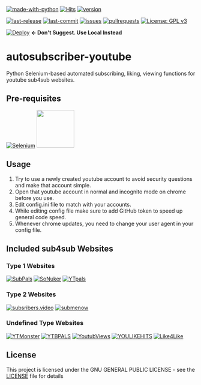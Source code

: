 [![made-with-python](https://img.shields.io/badge/Made%20with-Python-1f425f.svg)](https://www.python.org/)
 [![Hits](https://hits.seeyoufarm.com/api/count/incr/badge.svg?url=https%3A%2F%2Fgithub.com%2Fatalaydenknalbant%2Fautosubscriber-youtube%2F&count_bg=%2379C83D&title_bg=%23555555&icon=&icon_color=%23E7E7E7&title=hits&edge_flat=false)](https://hits.seeyoufarm.com) [![version](https://img.shields.io/github/v/release/atalaydenknalbant/autosubscriber-youtube)](https://github.com/atalaydenknalbant/autosubscriber-youtube/releases/latest)

[![last-release](https://img.shields.io/github/release-date/atalaydenknalbant/autosubscriber-youtube)](https://github.com/atalaydenknalbant/autosubscriber-youtube/releases) [![last-commit](https://img.shields.io/github/last-commit/atalaydenknalbant/autosubscriber-youtube)](https://github.com/atalaydenknalbant/autosubscriber-youtube/graphs/commit-activity) [![issues](https://img.shields.io/github/issues/atalaydenknalbant/autosubscriber-youtube)](https://github.com/atalaydenknalbant/autosubscriber-youtube/issues) [![pullrequests](https://img.shields.io/github/issues-pr/atalaydenknalbant/autosubscriber-youtube)](https://github.com/atalaydenknalbant/autosubscriber-youtube/pulls) [![License: GPL v3](https://img.shields.io/github/license/atalaydenknalbant/autosubscriber-youtube)](https://www.gnu.org/licenses/gpl-3.0) 

[![Deploy](https://www.herokucdn.com/deploy/button.svg)](https://heroku.com/deploy?template=https://github.com/atalaydenknalbant/autosubscriber-youtube) **<- Don't Suggest. Use Local Instead**
# autosubscriber-youtube 
Python Selenium-based automated subscribing, liking, viewing functions for youtube sub4sub websites.

## Pre-requisites
[![Selenium](https://lh3.googleusercontent.com/pw/ACtC-3eLj66WsfcMGU2zDkC8Db2Lu7E4yz1dCuHsgH3xOqgG4mp_JAInpyYvg5IfPMzulOUJuxwMYoEFIY0bnLE2-SpqAxRTyfrGhWIcL7EXSLfx4E5dNu8QGUJk9HbD99kun_jJdqvDBxxfGg7MxdaDFawf=s100-no?authuser=0)](https://pypi.org/project/selenium/) <a href="https://pypi.org/project/webdriver-manager/">
<img src="https://i.imgur.com/4ype8VS.png" width=100 height=100 >
</a> 

## Usage
1. Try to use a newly created youtube account to avoid security questions and make that account simple.
1. Open that youtube account in normal and incognito mode on chrome before you use.
1. Edit config.ini file to match with your accounts.
1. While editing config file make sure to add GitHub token to speed up general code speed.
1. Whenever chrome updates, you need to change your user agent in your config file.


## Included sub4sub Websites
### Type 1 Websites 
[![SubPals](https://i.imgur.com/LDLXnc3.png)](https://www.subpals.com/) [![SoNuker](https://i.imgur.com/6aiqMqU.png)](https://www.sonuker.com/) [![YTpals](https://i.imgur.com/Mshkf4A.png)](https://www.ytpals.com/) 
### Type 2 Websites 
[![subsribers.video](https://i.imgur.com/wkV0Jwr.png)](https://www.subscribers.video/) [![submenow](https://i.imgur.com/mezgkwJ.png)](https://www.submenow.com/)
### Undefined Type Websites 
[![YTMonster](https://i.imgur.com/ft5Gp5Z.png)](https://www.ytmonster.net/r/atalaymro1) [![YTBPALS](https://i.imgur.com/sGJgqfK.png)](https://ytbpals.com/) [![YoutubViews](https://i.imgur.com/FGlNFkd.png)](https://youtubviews.com/) [![YOULIKEHITS](https://i.imgur.com/N47FKmk.png)](http://ylkhts.cc/?id=2445892) [![Like4Like](https://i.imgur.com/CiDYTMI.png)](https://www.like4like.org/) 

## License
This project is licensed under the GNU GENERAL PUBLIC LICENSE - see the [LICENSE](LICENSE) file for details
